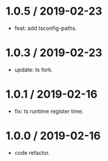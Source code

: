 1.0.5 / 2019-02-23
==================

  * feat: add tsconfig-paths.

1.0.3 / 2019-02-23
==================

  * update: ts fork.

1.0.1 / 2019-02-16
==================

  * fix: ts runtime register time.

1.0.0 / 2019-02-16
==================

  * code refactor.
